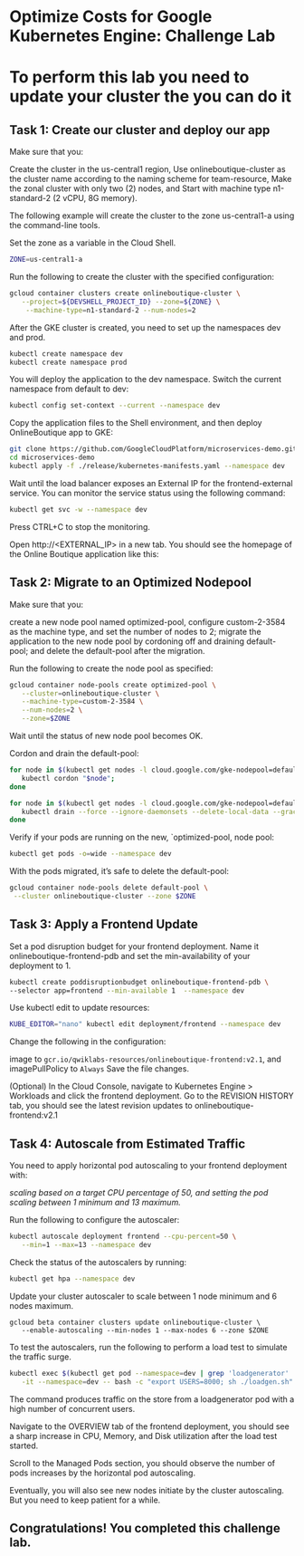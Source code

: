 # Optimize Costs for Google Kubernetes Engine: Challenge Lab

# To perform this lab you need to update your cluster the you can do it

## Task 1: Create our cluster and deploy our app

Make sure that you:

Create the cluster in the us-central1 region,
Use onlineboutique-cluster as the cluster name according to the naming scheme for team-resource,
Make the zonal cluster with only two (2) nodes, and
Start with machine type n1-standard-2 (2 vCPU, 8G memory).

The following example will create the cluster to the zone us-central1-a using the command-line tools.

Set the zone as a variable in the Cloud Shell.

```bash
ZONE=us-central1-a
```

Run the following to create the cluster with the specified configuration:

```bash
gcloud container clusters create onlineboutique-cluster \
   --project=${DEVSHELL_PROJECT_ID} --zone=${ZONE} \
    --machine-type=n1-standard-2 --num-nodes=2
```

After the GKE cluster is created, you need to set up the namespaces dev and prod.

```bash
kubectl create namespace dev
kubectl create namespace prod
```

You will deploy the application to the dev namespace. Switch the current namespace from default to dev:

```bash
kubectl config set-context --current --namespace dev
```

Copy the application files to the Shell environment, and then deploy OnlineBoutique app to GKE:

```bash
git clone https://github.com/GoogleCloudPlatform/microservices-demo.git
cd microservices-demo
kubectl apply -f ./release/kubernetes-manifests.yaml --namespace dev
```

Wait until the load balancer exposes an External IP for the frontend-external service. You can monitor the service status using the following command:

```bash
kubectl get svc -w --namespace dev
```

Press CTRL+C to stop the monitoring.

Open http://<EXTERNAL_IP> in a new tab. You should see the homepage of the Online Boutique application like this:

## Task 2: Migrate to an Optimized Nodepool

Make sure that you:

create a new node pool named optimized-pool,
configure custom-2-3584 as the machine type, and
set the number of nodes to 2;
migrate the application to the new node pool by cordoning off and draining default-pool; and
delete the default-pool after the migration.

Run the following to create the node pool as specified:

```bash
gcloud container node-pools create optimized-pool \
   --cluster=onlineboutique-cluster \
   --machine-type=custom-2-3584 \
   --num-nodes=2 \
   --zone=$ZONE
```

Wait until the status of new node pool becomes OK.

Cordon and drain the default-pool:

```bash
for node in $(kubectl get nodes -l cloud.google.com/gke-nodepool=default-pool -o=name); do
   kubectl cordon "$node";
done

for node in $(kubectl get nodes -l cloud.google.com/gke-nodepool=default-pool -o=name); do
   kubectl drain --force --ignore-daemonsets --delete-local-data --grace-period=10 "$node";
done
```

Verify if your pods are running on the new, `optimized-pool, node pool:

```bash
kubectl get pods -o=wide --namespace dev
```

With the pods migrated, it’s safe to delete the default-pool:

```bash
gcloud container node-pools delete default-pool \
 --cluster onlineboutique-cluster --zone $ZONE
```

## Task 3: Apply a Frontend Update

Set a pod disruption budget for your frontend deployment. Name it onlineboutique-frontend-pdb and set the min-availability of your deployment to 1.

```bash
kubectl create poddisruptionbudget onlineboutique-frontend-pdb \
--selector app=frontend --min-available 1  --namespace dev
```

Use kubectl edit to update resources:

```bash
KUBE_EDITOR="nano" kubectl edit deployment/frontend --namespace dev
```

Change the following in the configuration:

image to `gcr.io/qwiklabs-resources/onlineboutique-frontend:v2.1`, and
imagePullPolicy to `Always`
Save the file changes.

(Optional) In the Cloud Console, navigate to Kubernetes Engine > Workloads and click the frontend deployment. Go to the REVISION HISTORY tab, you should see the latest revision updates to onlineboutique-frontend:v2.1

## Task 4: Autoscale from Estimated Traffic

You need to apply horizontal pod autoscaling to your frontend deployment with:

_scaling based on a target CPU percentage of 50, and_
_setting the pod scaling between 1 minimum and 13 maximum._

Run the following to configure the autoscaler:

```bash
kubectl autoscale deployment frontend --cpu-percent=50 \
   --min=1 --max=13 --namespace dev
```

Check the status of the autoscalers by running:

```bash
kubectl get hpa --namespace dev
```

Update your cluster autoscaler to scale between 1 node minimum and 6 nodes maximum.

```
gcloud beta container clusters update onlineboutique-cluster \
   --enable-autoscaling --min-nodes 1 --max-nodes 6 --zone $ZONE
```

To test the autoscalers, run the following to perform a load test to simulate the traffic surge.

```bash
kubectl exec $(kubectl get pod --namespace=dev | grep 'loadgenerator' | cut -f1 -d ' ') \
   -it --namespace=dev -- bash -c "export USERS=8000; sh ./loadgen.sh"
```

The command produces traffic on the store from a loadgenerator pod with a high number of concurrent users.

Navigate to the OVERVIEW tab of the frontend deployment, you should see a sharp increase in CPU, Memory, and Disk utilization after the load test started.

Scroll to the Managed Pods section, you should observe the number of pods increases by the horizontal pod autoscaling.

Eventually, you will also see new nodes initiate by the cluster autoscaling. But you need to keep patient for a while.

## Congratulations! You completed this challenge lab.
